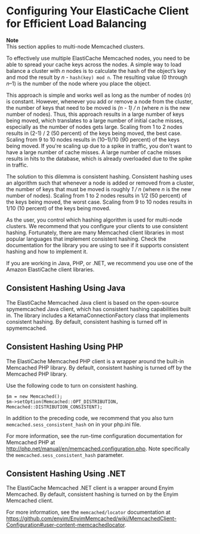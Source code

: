 # Configuring Your ElastiCache Client for Efficient Load Balancing<a name="BestPractices.LoadBalancing"></a>

**Note**  
This section applies to multi\-node Memcached clusters\.

To effectively use multiple ElastiCache Memcached nodes, you need to be able to spread your cache keys across the nodes\. A simple way to load balance a cluster with *n* nodes is to calculate the hash of the object’s key and mod the result by *n* \- `hash(key) mod n`\. The resulting value \(0 through *n*–1\) is the number of the node where you place the object\. 

This approach is simple and works well as long as the number of nodes \(*n*\) is constant\. However, whenever you add or remove a node from the cluster, the number of keys that need to be moved is *\(n \- 1\) / n* \(where *n* is the new number of nodes\)\. Thus, this approach results in a large number of keys being moved, which translates to a large number of initial cache misses, especially as the number of nodes gets large\. Scaling from 1 to 2 nodes results in \(2\-1\) / 2 \(50 percent\) of the keys being moved, the best case\. Scaling from 9 to 10 nodes results in \(10–1\)/10 \(90 percent\) of the keys being moved\. If you're scaling up due to a spike in traffic, you don't want to have a large number of cache misses\. A large number of cache misses results in hits to the database, which is already overloaded due to the spike in traffic\.

The solution to this dilemma is consistent hashing\. Consistent hashing uses an algorithm such that whenever a node is added or removed from a cluster, the number of keys that must be moved is roughly *1 / n* \(where *n* is the new number of nodes\)\. Scaling from 1 to 2 nodes results in 1/2 \(50 percent\) of the keys being moved, the worst case\. Scaling from 9 to 10 nodes results in 1/10 \(10 percent\) of the keys being moved\.

As the user, you control which hashing algorithm is used for multi\-node clusters\. We recommend that you configure your clients to use consistent hashing\. Fortunately, there are many Memcached client libraries in most popular languages that implement consistent hashing\. Check the documentation for the library you are using to see if it supports consistent hashing and how to implement it\.

If you are working in Java, PHP, or \.NET, we recommend you use one of the Amazon ElastiCache client libraries\.

## Consistent Hashing Using Java<a name="BestPractices.LoadBalancing.Java"></a>

The ElastiCache Memcached Java client is based on the open\-source spymemcached Java client, which has consistent hashing capabilities built in\. The library includes a KetamaConnectionFactory class that implements consistent hashing\. By default, consistent hashing is turned off in spymemcached\.

## Consistent Hashing Using PHP<a name="BestPractices.LoadBalancing.PHP"></a>

The ElastiCache Memcached PHP client is a wrapper around the built\-in Memcached PHP library\. By default, consistent hashing is turned off by the Memcached PHP library\.

Use the following code to turn on consistent hashing\.

```
$m = new Memcached();
$m->setOption(Memcached::OPT_DISTRIBUTION, Memcached::DISTRIBUTION_CONSISTENT);
```

In addition to the preceding code, we recommend that you also turn `memcached.sess_consistent_hash` on in your php\.ini file\.

 For more information, see the run\-time configuration documentation for Memcached PHP at [http://php\.net/manual/en/memcached\.configuration\.php](http://php.net/manual/en/memcached.configuration.php)\. Note specifically the `memcached.sess_consistent_hash` parameter\.

## Consistent Hashing Using \.NET<a name="BestPractices.LoadBalancing.dotNET"></a>

The ElastiCache Memcached \.NET client is a wrapper around Enyim Memcached\. By default, consistent hashing is turned on by the Enyim Memcached client\.

 For more information, see the `memcached/locator` documentation at [https://github\.com/enyim/EnyimMemcached/wiki/MemcachedClient\-Configuration\#user\-content\-memcachedlocator](https://github.com/enyim/EnyimMemcached/wiki/MemcachedClient-Configuration#user-content-memcachedlocator)\.